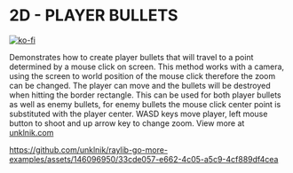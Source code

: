 
# 2D - PLAYER BULLETS

[![ko-fi](https://ko-fi.com/img/githubbutton_sm.svg)](https://ko-fi.com/E1E5YOJH1)

Demonstrates how to create player bullets that will travel to a point determined by a mouse click on screen. This method works with a camera, using the screen to world position of the mouse click therefore the zoom can be changed. The player can move and the bullets will be destroyed when hitting the border rectangle. This can be used for both player bullets as well as enemy bullets, for enemy bullets the mouse click center point is substituted with the player center. WASD keys move player, left mouse button to shoot and up arrow key to change zoom. View more at [unklnik.com](https://unklnik.com/posts/2d-player-bullets/)

https://github.com/unklnik/raylib-go-more-examples/assets/146096950/33cde057-e662-4c05-a5c9-4cf889df4cea

